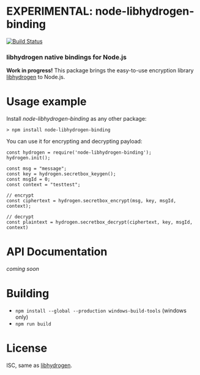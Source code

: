 # **EXPERIMENTAL: node-libhydrogen-binding** #

[![Build Status](https://travis-ci.org/trampi/node-libhydrogen-binding.svg)](https://travis-ci.org/trampi/node-libhydrogen-binding)

### libhydrogen native bindings for Node.js
**Work in progress!** This package brings the easy-to-use encryption library [libhydrogen](https://github.com/jedisct1/libhydrogen/) to Node.js.  


# Usage example
Install *node-libhydrogen-binding* as any other package:
```
> npm install node-libhydrogen-binding
```

You can use it for encrypting and decrypting payload:
```
const hydrogen = require('node-libhydrogen-binding');
hydrogen.init();

const msg = "message";
const key = hydrogen.secretbox_keygen();
const msgId = 0;
const context = "testtest";

// encrypt
const ciphertext = hydrogen.secretbox_encrypt(msg, key, msgId, context);

// decrypt
const plaintext = hydrogen.secretbox_decrypt(ciphertext, key, msgId, context)
```


# API Documentation
*coming soon*


# Building
* `npm install --global --production windows-build-tools` (windows only)
* `npm run build` 

# License
ISC, same as [libhydrogen](https://github.com/jedisct1/libhydrogen/).
